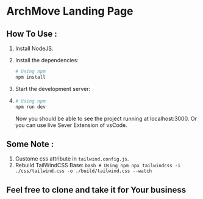 # ArchMove Landing Page

## How To Use :
 1. Install NodeJS.
 2. Install the dependencies:
    ```bash
    # Using npm
    npm install
    ```
 3. Start the development server:
 4. 
    ```bash
    # Using npm
    npm run dev
    ```

    Now you should be able to see the project running at localhost:3000.
    Or you can use live Sever Extension of vsCode.
## Some Note :
   1. Custome css attribute in `tailwind.config.js`.
   2. Rebuild TailWindCSS Base:
     ```bash
     # Using npm
     npx tailwindcss -i ./css/tailwind.css -o ./build/tailwind.css --watch
     ```
     
## Feel free to clone and take it for Your business


